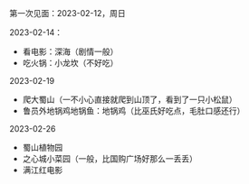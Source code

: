 第一次见面：2023-02-12，周日

2023-02-14：

- 看电影：深海（剧情一般）
- 吃火锅：小龙坎（不好吃）





2023-02-19

- 爬大蜀山（一不小心直接就爬到山顶了，看到了一只小松鼠）
- 鲁员外地锅鸡地锅鱼：地锅鸡（比巫氏好吃点，毛肚口感还行）





2023-02-26

- 蜀山植物园
- 之心城小菜园（一般，比国购广场好那么一丢丢）
- 满江红电影
